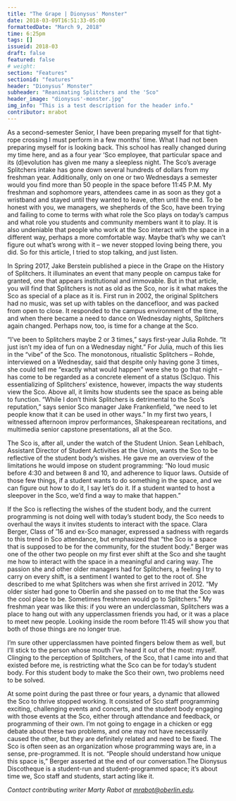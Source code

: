 ```yaml
---
title: "The Grape | Dionysus' Monster"
date: 2018-03-09T16:51:33-05:00
formattedDate: "March 9, 2018"
time: 6:25pm
tags: []
issueid: 2018-03
draft: false
featured: false
# weight: 
section: "Features"
sectionid: "features"
header: "Dionysus’ Monster"
subheader: "Reanimating Splitchers and the 'Sco"
header_image: "dionysus'-monster.jpg"
img_info: "This is a test description for the header info."
contributor: mrabot
---
```


As a second-semester Senior, I have been preparing myself for that tight-rope crossing I must perform in a few months’ time. What I had not been preparing myself for is looking back. This school has really changed during my time here, and as a four year ‘Sco employee, that particular space and its (d)evolution has given me many a sleepless night. The Sco’s average Splitchers intake has gone down several hundreds of dollars from my freshman year. Additionally, only on one or two Wednesdays a semester would you find more than 50 people in the space before 11:45 P.M. My freshman and sophomore years, attendees came in as soon as they got a wristband and stayed until they wanted to leave, often until the end. To be honest with you, we managers, we shepherds of the Sco, have been trying and failing to come to terms with what role the Sco plays on today’s campus and what role you students and community members want it to play. It is also undeniable that people who work at the Sco interact with the space in a different way, perhaps a more comfortable way. Maybe that’s why we can’t figure out what’s wrong with it – we never stopped loving being there, you did. So for this article, I tried to stop talking, and just listen.

In Spring 2017, Jake Berstein published a piece in the Grape on the History of Splitchers. It illuminates an event that many people on campus take for granted, one that appears institutional and immovable. But in that article, you will find that Splitchers is not as old as the Sco, nor is it what makes the Sco as special of a place as it is. First run in 2002, the original Splitchers had no music, was set up with tables on the dancefloor, and was packed from open to close. It responded to the campus environment of the time, and when there became a need to dance on Wednesday nights, Splitchers again changed. Perhaps now, too, is time for a change at the Sco.
        
“I’ve been to Splitchers maybe 2 or 3 times,” says first-year Julia Rohde. “It just isn’t my idea of fun on a Wednesday night.” For Julia, much of this lies in the “vibe” of the Sco. The monotonous, ritualistic Splitchers – Rohde, interviewed on a Wednesday, said that despite only having gone 3 times, she could tell me “exactly what would happen” were she to go that night – has come to be regarded as a concrete element of a status (Sc)quo. This essentializing of Splitchers’ existence, however, impacts the way students view the Sco. Above all, it limits how students see the space as being able to function. “While I don’t think Splitchers is detrimental to the Sco’s reputation,” says senior Sco manager Jake Frankenfield, “we need to let people know that it can be used in other ways.” In my first two years, I witnessed afternoon improv performances, Shakespearean recitations, and multimedia senior capstone presentations, all at the Sco.

The Sco is, after all, under the watch of the Student Union. Sean Lehlbach, Assistant Director of Student Activities at the Union, wants the Sco to be reflective of the student body’s wishes. He gave me an overview of the limitations he would impose on student programming: “No loud music before 4:30 and between 8 and 10, and adherence to liquor laws. Outside of those few things, if a student wants to do something in the space, and we can figure out how to do it, I say let’s do it. If a student wanted to host a sleepover in the Sco, we’d find a way to make that happen.”

If the Sco is reflecting the wishes of the student body, and the current programming is not doing well with today’s student body, the Sco needs to overhaul the ways it invites students to interact with the space. Clara Berger, Class of ’16 and ex-Sco manager, expressed a sadness with regards to this trend in Sco attendance, but emphasized that “the Sco is a space that is supposed to be for the community, for the student body.” Berger was one of the other two people on my first ever shift at the Sco and she taught me how to interact with the space in a meaningful and caring way. The passion she and other older managers had for Splitchers, a feeling I try to carry on every shift, is a sentiment I wanted to get to the root of. She described to me what Splitchers was when she first arrived in 2012. “My older sister had gone to Oberlin and she passed on to me that the Sco was the cool place to be. Sometimes freshmen would go to Splitchers.” My freshman year was like this: if you were an underclassman, Splitchers was a place to hang out with any upperclassmen friends you had, or it was a place to meet new people. Looking inside the room before 11:45 will show you that both of those things are no longer true. 

I’m sure other upperclassmen have pointed fingers below them as well, but I’ll stick to the person whose mouth I’ve heard it out of the most: myself. Clinging to the perception of Splitchers, of the Sco, that I came into and that existed before me, is restricting what the Sco can be for today’s student body. For this student body to make the Sco their own, two problems need to be solved.

At some point during the past three or four years, a dynamic that allowed the Sco to thrive stopped working. It consisted of Sco staff programming exciting, challenging events and concerts, and the student body engaging with those events at the Sco, either through attendance and feedback, or programming of their own. I’m not going to engage in a chicken or egg debate about these two problems, and one may not have necessarily caused the other, but they are definitely related and need to be fixed. The Sco is often seen as an organization whose programming ways are, in a sense, pre-programmed. It is not. “People should understand how unique this space is,” Berger asserted at the end of our conversation.The Dionysus Discotheque is a student-run and student-programmed space; it’s about time we, Sco staff and students, start acting like it.

*Contact contributing writer Marty Rabot at mrabot@oberlin.edu.*
